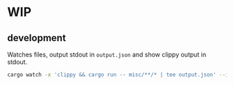 # WIP


## development


Watches files, output stdout in `output.json` and show clippy output in stdout.

```bash
cargo watch -x 'clippy && cargo run -- misc/**/* | tee output.json' --ignore output.json
```

